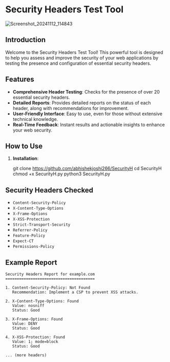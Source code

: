 # Security Headers Test Tool


![Screenshot_20241112_114843](https://github.com/user-attachments/assets/096b123e-3872-4577-9e59-f4a809cdf4bd)




## Introduction
Welcome to the Security Headers Test Tool! This powerful tool is designed to help you assess and improve the security of your web applications by testing the presence and configuration of essential security headers.

## Features
- **Comprehensive Header Testing**: Checks for the presence of over 20 essential security headers.
- **Detailed Reports**: Provides detailed reports on the status of each header, along with recommendations for improvement.
- **User-Friendly Interface**: Easy to use, even for those without extensive technical knowledge.
- **Real-Time Feedback**: Instant results and actionable insights to enhance your web security.

## How to Use
1. **Installation**:

      git clone https://github.com/abhishekjoshi266/SecurityH
      cd SecurityH
      chmod +x SecurityH.py
      python3 SecurityH.py
   

## Security Headers Checked
- `Content-Security-Policy`
- `X-Content-Type-Options`
- `X-Frame-Options`
- `X-XSS-Protection`
- `Strict-Transport-Security`
- `Referrer-Policy`
- `Feature-Policy`
- `Expect-CT`
- `Permissions-Policy`

## Example Report
```plaintext
Security Headers Report for example.com
=======================================

1. Content-Security-Policy: Not Found
   Recommendation: Implement a CSP to prevent XSS attacks.

2. X-Content-Type-Options: Found
   Value: nosniff
   Status: Good

3. X-Frame-Options: Found
   Value: DENY
   Status: Good

4. X-XSS-Protection: Found
   Value: 1; mode=block
   Status: Good

... (more headers)

